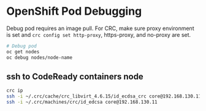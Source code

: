 # OpenShift Pod Debugging

Debug pod requires an image pull. For CRC, make sure proxy environment is set and `crc config set http-proxy`, https-proxy, and no-proxy are set.

```bash
# Debug pod
oc get nodes
oc debug nodes/node-name
```

## ssh to CodeReady containers node

```bash
crc ip
ssh -i ~/.crc/cache/crc_libvirt_4.6.15/id_ecdsa_crc core@192.168.130.11
ssh -i ~/.crc/machines/crc/id_edcsa core@192.168.130.11
```

